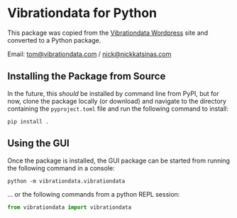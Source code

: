 # Vibrationdata for Python
This package was copied from the [Vibrationdata Wordpress](https://vibrationdata.wordpress.com/2014/04/02/python-signal-analysis-package-gui/) site and converted to a Python package.

Email: tom@vibrationdata.com / nick@nickkatsinas.com

## Installing the Package from Source
In the future, this $should$ be installed by command line from PyPI, but for now, clone the package locally (or download) and navigate to the directory containing the `pyproject.toml` file and run the following command to install:
```console
pip install .
```
## Using the GUI
Once the package is installed, the GUI package can be started from running the following command in a console:
```console
python -m vibrationdata.vibrationdata
```
...
or the following commands from a python REPL session:
```python
from vibrationdata import vibrationdata
```